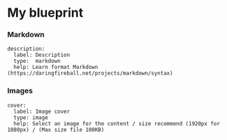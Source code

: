 # My blueprint

### Markdown
```
description:
  label: Description
  type:  markdown
  help: Learn format Markdown (https://daringfireball.net/projects/markdown/syntax)
```

### Images
```
cover:
  label: Image cover
  type: image
  help: Select an image for the content / size recommend (1920px for 1080px) / (Max size file 100KB)

```
